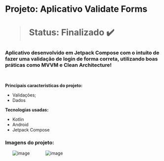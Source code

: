 <h1> Projeto: Aplicativo Validate Forms <h1> 

  > Status: Finalizado ✔️
  
  ### Aplicativo desenvolvido em Jetpack Compose com o intuito de fazer uma validação de login de forma correta, utilizando boas práticas como MVVM e Clean Architecture!
  
  <br>
  
  <strong>Principais caracteristicas do projeto: </strong>
  + Validações;
  + Dados
  
  <strong>Tecnologias usadas: </strong>
   + Kotlin
   + Android 
   + Jetpack Compose
  
   ### Imagens do projeto:
&nbsp;&nbsp;&nbsp;&nbsp;&nbsp;&nbsp;![image](https://user-images.githubusercontent.com/79876042/209442286-f9795421-b405-4b10-9417-1c0aa93692f5.png)
&nbsp;&nbsp;&nbsp;&nbsp;&nbsp;&nbsp;&nbsp;&nbsp;&nbsp;&nbsp;&nbsp;&nbsp;![image](https://user-images.githubusercontent.com/79876042/209442312-9380932a-f63e-4a74-8441-de01a4fefe84.png)

